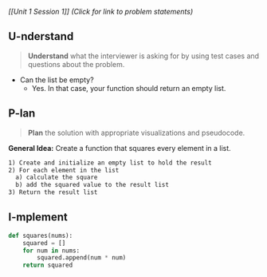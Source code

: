 *[[Unit 1 Session 1]] (Click for link to problem statements)*

## U-nderstand
 
> **Understand** what the interviewer is asking for by using test cases and questions about the problem.

- Can the list be empty?
  - Yes.  In that case, your function should return an empty list.

## P-lan

> **Plan** the solution with appropriate visualizations and pseudocode.

**General Idea:** Create a function that squares every element in a list.

```markdown
1) Create and initialize an empty list to hold the result 
2) For each element in the list
  a) calculate the square 
  b) add the squared value to the result list
3) Return the result list
```

## I-mplement

```python
def squares(nums):
	squared = []
	for num in nums:
		squared.append(num * num)
	return squared
```